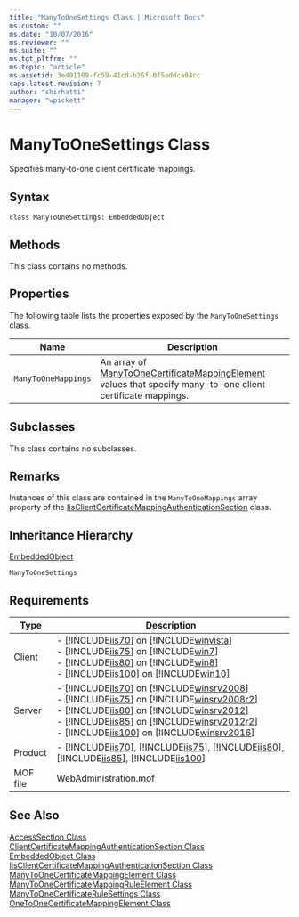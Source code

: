 ```yaml
---
title: "ManyToOneSettings Class | Microsoft Docs"
ms.custom: ""
ms.date: "10/07/2016"
ms.reviewer: ""
ms.suite: ""
ms.tgt_pltfrm: ""
ms.topic: "article"
ms.assetid: 3e491109-fc59-41cd-b25f-0f5eddca04cc
caps.latest.revision: 7
author: "shirhatti"
manager: "wpickett"
---
```

# ManyToOneSettings Class
Specifies many-to-one client certificate mappings.  
  
## Syntax  
  
```vbs  
class ManyToOneSettings: EmbeddedObject  
```  
  
## Methods  
 This class contains no methods.  
  
## Properties  
 The following table lists the properties exposed by the `ManyToOneSettings` class.  
  
|Name|Description|  
|----------|-----------------|  
|`ManyToOneMappings`|An array of [ManyToOneCertificateMappingElement](../wmi-provider/manytoonecertificatemappingelement-class.md) values that specify many-to-one client certificate mappings.|  
  
## Subclasses  
 This class contains no subclasses.  
  
## Remarks  
 Instances of this class are contained in the `ManyToOneMappings` array property of the [IisClientCertificateMappingAuthenticationSection](../wmi-provider/iisclientcertificatemappingauthenticationsection-class.md) class.  
  
## Inheritance Hierarchy  
 [EmbeddedObject](../wmi-provider/embeddedobject-class1.md)  
  
 `ManyToOneSettings`  
  
## Requirements  
  
|Type|Description|  
|----------|-----------------|  
|Client|-   [!INCLUDE[iis70](../wmi-provider/includes/iis70-md.md)] on [!INCLUDE[winvista](../wmi-provider/includes/winvista-md.md)]<br />-   [!INCLUDE[iis75](../wmi-provider/includes/iis75-md.md)] on [!INCLUDE[win7](../wmi-provider/includes/win7-md.md)]<br />-   [!INCLUDE[iis80](../wmi-provider/includes/iis80-md.md)] on [!INCLUDE[win8](../wmi-provider/includes/win8-md.md)]<br />-   [!INCLUDE[iis100](../wmi-provider/includes/iis100-md.md)] on [!INCLUDE[win10](../wmi-provider/includes/win10-md.md)]|  
|Server|-   [!INCLUDE[iis70](../wmi-provider/includes/iis70-md.md)] on [!INCLUDE[winsrv2008](../wmi-provider/includes/winsrv2008-md.md)]<br />-   [!INCLUDE[iis75](../wmi-provider/includes/iis75-md.md)] on [!INCLUDE[winsrv2008r2](../wmi-provider/includes/winsrv2008r2-md.md)]<br />-   [!INCLUDE[iis80](../wmi-provider/includes/iis80-md.md)] on [!INCLUDE[winsrv2012](../wmi-provider/includes/winsrv2012-md.md)]<br />-   [!INCLUDE[iis85](../wmi-provider/includes/iis85-md.md)] on [!INCLUDE[winsrv2012r2](../wmi-provider/includes/winsrv2012r2-md.md)]<br />-   [!INCLUDE[iis100](../wmi-provider/includes/iis100-md.md)] on [!INCLUDE[winsrv2016](../wmi-provider/includes/winsrv2016-md.md)]|  
|Product|-   [!INCLUDE[iis70](../wmi-provider/includes/iis70-md.md)], [!INCLUDE[iis75](../wmi-provider/includes/iis75-md.md)], [!INCLUDE[iis80](../wmi-provider/includes/iis80-md.md)], [!INCLUDE[iis85](../wmi-provider/includes/iis85-md.md)], [!INCLUDE[iis100](../wmi-provider/includes/iis100-md.md)]|  
|MOF file|WebAdministration.mof|  
  
## See Also  
 [AccessSection Class](../wmi-provider/accesssection-class.md)   
 [ClientCertificateMappingAuthenticationSection Class](../wmi-provider/clientcertificatemappingauthenticationsection-class.md)   
 [EmbeddedObject Class](../wmi-provider/embeddedobject-class1.md)   
 [IisClientCertificateMappingAuthenticationSection Class](../wmi-provider/iisclientcertificatemappingauthenticationsection-class.md)   
 [ManyToOneCertificateMappingElement Class](../wmi-provider/manytoonecertificatemappingelement-class.md)   
 [ManyToOneCertificateMappingRuleElement Class](../wmi-provider/manytoonecertificatemappingruleelement-class.md)   
 [ManyToOneCertificateRuleSettings Class](../wmi-provider/manytoonecertificaterulesettings-class.md)   
 [OneToOneCertificateMappingElement Class](../wmi-provider/onetoonecertificatemappingelement-class.md)